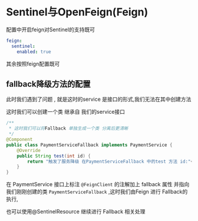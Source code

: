 # Sentinel与OpenFeign(Feign)

配置中开启feign对Sentinel的支持既可

```yml
feign:
  sentinel:
    enabled: true
```

其余按照feign配置既可

[](..\..\服务调用\Feign和OpenFeign\openfeign简单使用.md)

## fallback降级方法的配置

此时我们遇到了问题 , 就是这时的service 是接口的形式,我们无法在其中创建方法

这时我们可以创建一个类 继承自 我们的service接口

```java
/**
 * 这时我们可以将Fallback 单独生成一个类 分离后更清晰
 */
@Component
public class PaymentServiceFallback implements PaymentService {
    @Override
    public String test(int id) {
        return "触发了服务降级 在PaymentServiceFallback 中的test 方法 id:"+id;
    }
}
```

在 PaymentService 接口上标注 `@FeignClient` 的注解加上 fallback 属性 并指向我们刚刚创建的类 `PaymentServiceFallback` ,这时我们由Feign 进行 Fallback的执行,

也可以使用@SentinelResource 继续进行 Fallback 相关处理